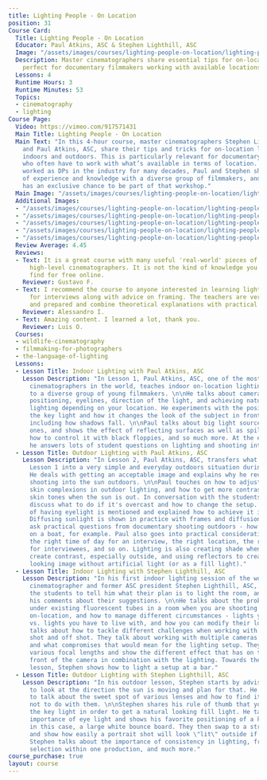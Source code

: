 ```yaml
---
title: Lighting People - On Location
position: 31
Course Card:
  Title: Lighting People - On Location
  Educator: Paul Atkins, ASC & Stephen Lighthill, ASC
  Image: "/assets/images/courses/lighting-people-on-location/lighting-people-on-location.jpg"
  Description: Master cinematographers share essential tips for on-location lighting,
    perfect for documentary filmmakers working with available locations.
  Lessons: 4
  Runtime Hours: 3
  Runtime Minutes: 53
  Topics:
  - cinematography
  - lighting
Course Page:
  Video: https://vimeo.com/917571431
  Main Title: Lighting People - On Location
  Main Text: "In this 4-hour course, master cinematographers Stephen Lighthill, ASC,
    and Paul Atkins, ASC, share their tips and tricks for on-location lighting, both
    indoors and outdoors. This is particularly relevant for documentary filmmakers,
    who often have to work with what’s available in terms of location. \n\nHaving
    worked as DPs in the industry for many decades, Paul and Stephen share a wealth
    of experience and knowledge with a diverse group of filmmakers, and the MZed audience
    has an exclusive chance to be part of that workshop."
  Main Image: "/assets/images/courses/lighting-people-on-location/lighting-people-on-location-1.jpg"
  Additional Images:
  - "/assets/images/courses/lighting-people-on-location/lighting-people-on-location-2.jpg"
  - "/assets/images/courses/lighting-people-on-location/lighting-people-on-location-3.jpg"
  - "/assets/images/courses/lighting-people-on-location/lighting-people-on-location-4.jpg"
  - "/assets/images/courses/lighting-people-on-location/lighting-people-on-location-5.jpg"
  - "/assets/images/courses/lighting-people-on-location/lighting-people-on-location-6.jpg"
  Review Average: 4.45
  Reviews:
  - Text: It is a great course with many useful 'real-world' pieces of advice from
      high-level cinematographers. It is not the kind of knowledge you can easily
      find for free online.
    Reviewer: Gustavo F.
  - Text: I recommend the course to anyone interested in learning lighting techniques
      for interviews along with advice on framing. The teachers are very professional
      and prepared and combine theoretical explanations with practical examples.
    Reviewer: Alessandro I.
  - Text: Amazing content. I learned a lot, thank you.
    Reviewer: Luis O.
  Courses:
  - wildlife-cinematography
  - filmmaking-for-photographers
  - the-language-of-lighting
  Lessons:
  - Lesson Title: Indoor Lighting with Paul Atkins, ASC
    Lesson Description: "In Lesson 1, Paul Atkins, ASC, one of the most renowned wildlife
      cinematographers in the world, teaches indoor on-location lighting of people
      to a diverse group of young filmmakers. \n\nHe talks about camera angles and
      positioning, eyelines, direction of the light, and achieving naturalistic looking
      lighting depending on your location. He experiments with the positioning of
      the key light and how it changes the look of the subject in front of the camera
      including how shadows fall. \n\nPaul talks about big light sources vs. small
      ones, and shows the effect of reflecting surfaces as well as spill light, and
      how to control it with black floppies, and so much more. At the end of the session,
      he answers lots of student questions on lighting and shooting interviews."
  - Lesson Title: Outdoor Lighting with Paul Atkins, ASC
    Lesson Description: "In Lesson 2, Paul Atkins, ASC, transfers what he taught in
      Lesson 1 into a very simple and everyday outdoors situation during harsh sunlight.
      He deals with getting an acceptable image and explains why he recommends always
      shooting into the sun outdoors. \n\nPaul touches on how to adjust for various
      skin complexions in outdoor lighting, and how to get more contrast even on light
      skin tones when the sun is out. In conversation with the students, they also
      discuss what to do if it's overcast and how to change the setup. The importance
      of having eyelight is mentioned and explained how to achieve it in any situation.
      Diffusing sunlight is shown in practice with frames and diffusion. \n\nThe students
      ask practical questions from documentary shooting outdoors - how to shoot interviews
      on a boat, for example. Paul also goes into practical considerations like choosing
      the right time of day for an interview, the right location, the right clothing
      for interviewees, and so on. Lighting is also creating shade when needed to
      create contrast, especially outside, and using reflectors to create a natural
      looking image without artificial light (or as a fill light)."
  - Lesson Title: Indoor Lighting with Stephen Lighthill, ASC
    Lesson Description: "In his first indoor lighting session of the workshop, master
      cinematographer and former ASC president Stephen Lighthill, ASC, challenges
      the students to tell him what their plan is to light the room, and then gives
      his comments about their suggestions. \n\nHe talks about the problem of working
      under existing fluorescent tubes in a room when you are shooting an interview
      on-location, and how to manage different circumstances - lights you can swap
      vs. lights you have to live with, and how you can modify their look. \n\nStephen
      talks about how to tackle different challenges when working with windows - in
      shot and off shot. They talk about working with multiple cameras in an interview
      and what compromises that would mean for the lighting setup. They run through
      various focal lengths and show the different effect that has on the face in
      front of the camera in combination with the lighting. Towards the end of the
      lesson, Stephen shows how to light a setup at a bar."
  - Lesson Title: Outdoor Lighting with Stephen Lighthill, ASC
    Lesson Description: "In his outdoor lesson, Stephen starts by advising the students
      to look at the direction the sun is moving and plan for that. He then proceeds
      to talk about the sweet spot of various lenses and how to find it - and what
      not to do with them. \n\nStephen shares his rule of thumb that you should reflect
      the key light in order to get a natural looking fill light. He talks about the
      importance of eye light and shows his favorite positioning of a key light -
      in this case, a large white bounce board. They then swap to a strong LED light
      and show how easily a portrait shot will look \"lit\" outside if not used correctly.
      Stephen talks about the importance of consistency in lighting, framing and lens
      selection within one production, and much more."
course_purchase: true
layout: course
---
```



